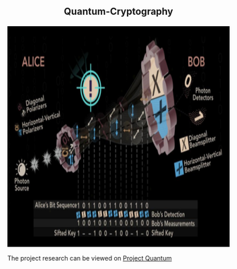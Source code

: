 <h2> <p align="center"> Quantum-Cryptography </p> </h2>

<img src="https://github.com/ssrbazpur/Quantum-Cryptography-/blob/master/Quantum%20Key%20Distrubution.PNG?raw=true" height="500" width="600" />

The project research can be viewed on <a href="https://drive.google.com/file/d/1A4FLHk4TvmZprFcBGecIEbzDk4sVd-jk/preview"> Project Quantum </a>
